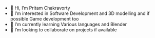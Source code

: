 - 👋 Hi, I’m Pritam Chakravorty
- 👀 I’m interested in Software Development and 3D modelling and if possible Game development too
- 🌱 I’m currently learning Various languages and Blender
- 💞️ I’m looking to collaborate on projects if available 


<!---
Pritam-Git6E/Pritam-Git6E is a ✨ special ✨ repository because its `README.md` (this file) appears on your GitHub profile.
You can click the Preview link to take a look at your changes.
--->
